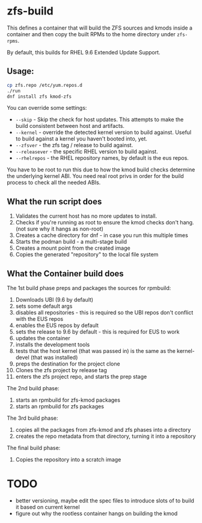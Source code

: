 # zfs-build

This defines a container that will build the ZFS sources and kmods inside a
container and then copy the built RPMs to the home directory under `zfs-rpms`.

By default, this builds for RHEL 9.6 Extended Update Support.

## Usage:

```bash
cp zfs.repo /etc/yum.repos.d
./run
dnf install zfs kmod-zfs
```

You can override some settings:

* `--skip`       - Skip the check for host updates. This attempts to make the build consistent between host and artifacts.
* `--kernel`     - override the detected kernel version to build against. Useful to build against a kernel you haven't booted into, yet.
* `--zfsver`     - the zfs tag / release to build against.
* `--releasever` - the specific RHEL version to build against.
* `--rhelrepos`  - the RHEL repository names, by default is the eus repos.

You have to be root to run this due to how the kmod build checks determine the
underlying kernel ABI. You need real root privs in order for the build process
to check all the needed ABIs.

## What the run script does

1. Validates the current host has no more updates to install.
2. Checks if you're running as root to ensure the kmod checks don't hang. (not sure why it hangs as non-root)
3. Creates a cache directory for dnf - in case you run this multiple times
4. Starts the podman build - a multi-stage build
5. Creates a mount point from the created image
6. Copies the generated "repository" to the local file system

## What the Container build does

The 1st build phase preps and packages the sources for rpmbuild:

1. Downloads UBI (9.6 by default)
2. sets some default args
3. disables all repositories - this is required so the UBI repos don't conflict with the EUS repos
4. enables the EUS repos by default
5. sets the release to 9.6 by default - this is required for EUS to work
6. updates the container
7. installs the development tools
8. tests that the host kernel (that was passed in) is the same as the kernel-devel (that was installed)
9. preps the destination for the project clone
10. Clones the zfs project by release tag
11. enters the zfs project repo, and starts the prep stage

The 2nd build phase:

1. starts an rpmbuild for zfs-kmod packages
2. starts an rpmbuild for zfs packages

The 3rd build phase:

1. copies all the packages from zfs-kmod and zfs phases into a directory
2. creates the repo metadata from that directory, turning it into a repository

The final build phase:

1. Copies the repository into a scratch image

# TODO

* better versioning, maybe edit the spec files to introduce slots of to build it based on current kernel
* figure out why the rootless container hangs on building the kmod
